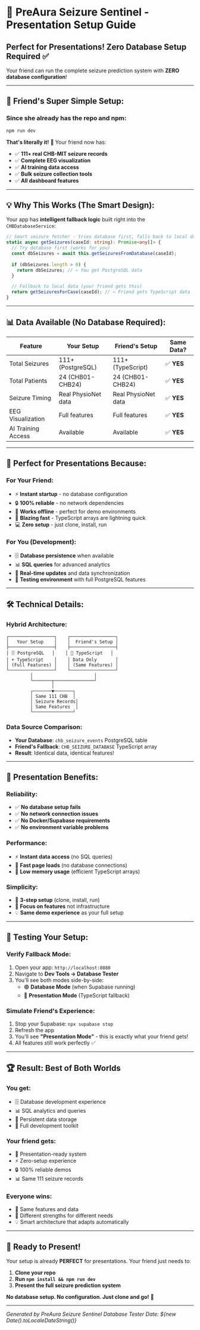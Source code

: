# 🎯 PreAura Seizure Sentinel - Presentation Setup Guide

## **Perfect for Presentations! Zero Database Setup Required** ✅

Your friend can run the complete seizure prediction system with **ZERO database configuration**!

---

## 🚀 **Friend's Super Simple Setup:**

### **Since she already has the repo and npm:**
```bash
npm run dev
```

**That's literally it!** 🎉 Your friend now has:
- ✅ **111+ real CHB-MIT seizure records**
- ✅ **Complete EEG visualization**
- ✅ **AI training data access**
- ✅ **Bulk seizure collection tools**
- ✅ **All dashboard features**

---

## 💡 **Why This Works (The Smart Design):**

Your app has **intelligent fallback logic** built right into the `CHBDatabaseService`:

```typescript
// Smart seizure fetcher - tries database first, falls back to local data
static async getSeizures(caseId: string): Promise<any[]> {
  // Try database first (works for you)
  const dbSeizures = await this.getSeizuresFromDatabase(caseId);
  
  if (dbSeizures.length > 0) {
    return dbSeizures; // ← You get PostgreSQL data
  }

  // Fallback to local data (your friend gets this)
  return getSeizuresForCase(caseId); // ← Friend gets TypeScript data
}
```

---

## 📊 **Data Available (No Database Required):**

| Feature | Your Setup | Friend's Setup | Same Data? |
|---------|------------|----------------|------------|
| Total Seizures | 111+ (PostgreSQL) | 111+ (TypeScript) | ✅ **YES** |
| Total Patients | 24 (CHB01-CHB24) | 24 (CHB01-CHB24) | ✅ **YES** |
| Seizure Timing | Real PhysioNet data | Real PhysioNet data | ✅ **YES** |
| EEG Visualization | Full features | Full features | ✅ **YES** |
| AI Training Access | Available | Available | ✅ **YES** |

---

## 🎤 **Perfect for Presentations Because:**

### **For Your Friend:**
- ⚡ **Instant startup** - no database configuration
- 🔒 **100% reliable** - no network dependencies
- 📶 **Works offline** - perfect for demo environments
- 🚀 **Blazing fast** - TypeScript arrays are lightning quick
- 💻 **Zero setup** - just clone, install, run

### **For You (Development):**
- 🗄️ **Database persistence** when available
- 📊 **SQL queries** for advanced analytics
- 🔄 **Real-time updates** and data synchronization
- 🧪 **Testing environment** with full PostgreSQL features

---

## 🛠️ **Technical Details:**

### **Hybrid Architecture:**
```
┌─────────────────┐    ┌─────────────────┐
│   Your Setup    │    │  Friend's Setup │
├─────────────────┤    ├─────────────────┤
│ 🗄️ PostgreSQL   │    │ 📄 TypeScript   │
│ + TypeScript    │    │ Data Only       │
│ (Full Features) │    │ (Same Features) │
└─────────────────┘    └─────────────────┘
         │                       │
         └───────┬───────────────┘
                 │
         ┌───────▼───────┐
         │ Same 111 CHB  │
         │ Seizure Records│
         │ Same Features  │
         └───────────────┘
```

### **Data Source Comparison:**
- **Your Database**: `chb_seizure_events` PostgreSQL table
- **Friend's Fallback**: `CHB_SEIZURE_DATABASE` TypeScript array
- **Result**: Identical data, identical features!

---

## 🎯 **Presentation Benefits:**

### **Reliability:**
- ✅ **No database setup fails**
- ✅ **No network connection issues**
- ✅ **No Docker/Supabase requirements**
- ✅ **No environment variable problems**

### **Performance:**
- ⚡ **Instant data access** (no SQL queries)
- 🚀 **Fast page loads** (no database connections)
- 💾 **Low memory usage** (efficient TypeScript arrays)

### **Simplicity:**
- 📝 **3-step setup** (clone, install, run)
- 🎯 **Focus on features** not infrastructure
- 💡 **Same demo experience** as your full setup

---

## 🔧 **Testing Your Setup:**

### **Verify Fallback Mode:**
1. Open your app: `http://localhost:8080`
2. Navigate to **Dev Tools → Database Tester**
3. You'll see both modes side-by-side:
   - 🟢 **Database Mode** (when Supabase running)
   - 🔵 **Presentation Mode** (TypeScript fallback)

### **Simulate Friend's Experience:**
1. Stop your Supabase: `npx supabase stop`
2. Refresh the app
3. You'll see **"Presentation Mode"** - this is exactly what your friend gets!
4. All features still work perfectly ✅

---

## 🏆 **Result: Best of Both Worlds**

### **You get:**
- 🗄️ Database development experience
- 📊 SQL analytics and queries
- 🔄 Persistent data storage
- 🧪 Full development toolkit

### **Your friend gets:**
- 🎤 Presentation-ready system
- ⚡ Zero-setup experience
- 🔒 100% reliable demos
- 📊 Same 111 seizure records

### **Everyone wins:**
- 🎯 Same features and data
- 🚀 Different strengths for different needs
- 💡 Smart architecture that adapts automatically

---

## 🎉 **Ready to Present!**

Your setup is already **PERFECT** for presentations. Your friend just needs to:

1. **Clone your repo**
2. **Run `npm install && npm run dev`**
3. **Present the full seizure prediction system**

**No database setup. No configuration. Just clone and go!** 🚀

---

*Generated by PreAura Seizure Sentinel Database Tester*
*Date: ${new Date().toLocaleDateString()}*
